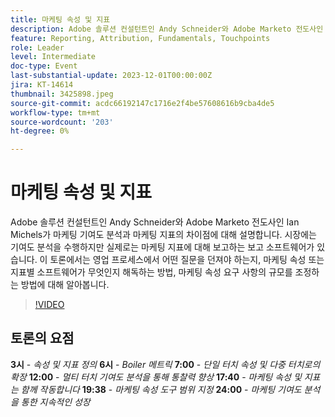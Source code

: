 ```yaml
---
title: 마케팅 속성 및 지표
description: Adobe 솔루션 컨설턴트인 Andy Schneider와 Adobe Marketo 전도사인 Ian Michels가 마케팅 기여도 분석과 마케팅 지표의 차이점에 대해 설명합니다. 시장에는 기여도 분석을 수행하지만 실제로는 마케팅 지표에 대해 보고하는 보고 소프트웨어가 있습니다. 이 토론에서는 영업 프로세스에서 어떤 질문을 던져야 하는지, 마케팅 속성 또는 지표별 소프트웨어가 무엇인지 해독하는 방법, 마케팅 속성 요구 사항의 규모를 조정하는 방법에 대해 알아봅니다.
feature: Reporting, Attribution, Fundamentals, Touchpoints
role: Leader
level: Intermediate
doc-type: Event
last-substantial-update: 2023-12-01T00:00:00Z
jira: KT-14614
thumbnail: 3425898.jpeg
source-git-commit: acdc66192147c1716e2f4be57608616b9cba4de5
workflow-type: tm+mt
source-wordcount: '203'
ht-degree: 0%

---
```



# 마케팅 속성 및 지표

Adobe 솔루션 컨설턴트인 Andy Schneider와 Adobe Marketo 전도사인 Ian Michels가 마케팅 기여도 분석과 마케팅 지표의 차이점에 대해 설명합니다. 시장에는 기여도 분석을 수행하지만 실제로는 마케팅 지표에 대해 보고하는 보고 소프트웨어가 있습니다. 이 토론에서는 영업 프로세스에서 어떤 질문을 던져야 하는지, 마케팅 속성 또는 지표별 소프트웨어가 무엇인지 해독하는 방법, 마케팅 속성 요구 사항의 규모를 조정하는 방법에 대해 알아봅니다.

>[!VIDEO](https://video.tv.adobe.com/v/3425898/?learn=on)

## 토론의 요점

**3시** - *속성 및 지표 정의*
**6시** - *Boiler 메트릭*
**7:00** - *단일 터치 속성 및 다중 터치로의 확장*
**12:00** - *멀티 터치 기여도 분석을 통해 통찰력 향상*
**17:40** - *마케팅 속성 및 지표는 함께 작동합니다*
**19:38** - *마케팅 속성 도구 범위 지정*
**24:00** - *마케팅 기여도 분석을 통한 지속적인 성장*
